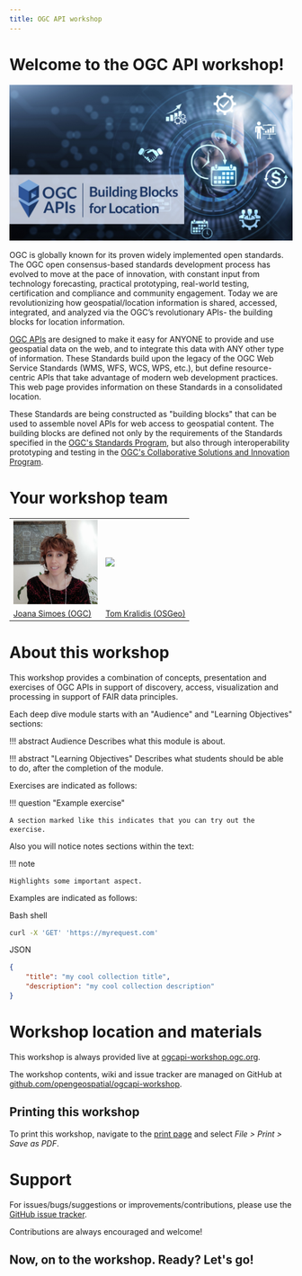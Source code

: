```yaml
---
title: OGC API workshop
---
```


# Welcome to the OGC API workshop!

![OGC APIs logo](assets/images/OGC_APIs_banner.jpg)

OGC is globally known for its proven widely implemented open standards. The OGC open consensus-based standards development process has evolved to move at the pace of innovation, with constant input from technology forecasting, practical prototyping, real-world testing, certification and compliance and community engagement. Today we are revolutionizing how geospatial/location information is shared, accessed, integrated, and analyzed via the OGC’s revolutionary APIs- the building blocks for location information.

[OGC APIs](https://ogcapi.ogc.org) are designed to make it easy for ANYONE to provide and use geospatial data on the web, and to integrate this data with ANY other type of information. These Standards build upon the legacy of the OGC Web Service Standards (WMS, WFS, WCS, WPS, etc.), but define resource-centric APIs that take advantage of modern web development practices. This web page provides information on these Standards in a consolidated location.

These Standards are being constructed as "building blocks" that can be used to assemble novel APIs for web access to geospatial content. The building blocks are defined not only by the requirements of the Standards specified in the [OGC's Standards Program](https://www.ogc.org/standards), but also through interoperability prototyping and testing in the [OGC's Collaborative Solutions and Innovation Program](https://www.opengeospatial.org/ogc/programs/ip).


# Your workshop team

<table>
    <tr>
        <td><a href="https://noc.social/@doublebyte"><img width="150" src="assets/images/joana-profile.jpeg"/></a></td>
        <td><a href="https://twitter.com/tomkralidis"><img width="150" src="https://avatars.githubusercontent.com/u/910430?v=4"/></a></td>
    </tr>
    <tr>
        <td><a href="https://github.com/doublebyte1">Joana Simoes (OGC)</a></td>
        <td><a href="https://github.com/tomkralidis">Tom Kralidis (OSGeo)</a></td>
    </tr>
</table>

# About this workshop

This workshop provides a combination of concepts, presentation and exercises of OGC APIs in support of discovery, access, visualization and processing in support of FAIR data principles.

Each deep dive module starts with an "Audience" and "Learning Objectives" sections:

!!! abstract Audience
    Describes what this module is about.

!!! abstract "Learning Objectives"
    Describes what students should be able to do, after the completion of the module.

Exercises are indicated as follows:

!!! question "Example exercise"

    A section marked like this indicates that you can try out the exercise.

Also you will notice notes sections within the text:

!!! note

    Highlights some important aspect.

Examples are indicated as follows:

Bash shell
``` bash
curl -X 'GET' 'https://myrequest.com'
```

JSON
``` json
{
    "title": "my cool collection title",
    "description": "my cool collection description"
}
```

# Workshop location and materials

This workshop is always provided live at [ogcapi-workshop.ogc.org](https://ogcapi-workshop.ogc.org).

The workshop contents, wiki and issue tracker are managed on GitHub at [github.com/opengeospatial/ogcapi-workshop](https://github.com/opengeospatial/ogcapi-workshop).

## Printing this workshop

To print this workshop, navigate to the [print page](/print_page) and select *File > Print > Save as PDF*.

# Support

For issues/bugs/suggestions or improvements/contributions, please use the [GitHub issue tracker](https://github.com/opengeospatial/ogcapi-workshop/issues).

Contributions are always encouraged and welcome!


## Now, on to the workshop.  Ready?  Let's go!
